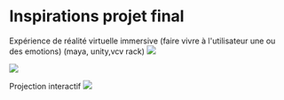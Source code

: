 #  Inspirations projet final
Expérience de réalité virtuelle
immersive (faire vivre à l'utilisateur une ou des emotions) (maya, unity,vcv rack)
![](https://www.mcgilltribune.com/wp-content/uploads/2021/03/carne-y-arena-variety.com_.jpeg)


![](https://user-images.githubusercontent.com/90852162/188934634-90db655c-494c-47a0-8e6f-6b3251cc82a4.png)

Projection interactif 
![](https://medias.momentfactory.com/2020/11/Moment_Factory_Cultural_Educational_UCCA_87376693-WS-960x640.jpg)
